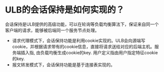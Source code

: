 # ULB的会话保持是如何实现的？

会话保持是ULB提供的高级功能，可以在轮询等负载均衡算法下，保证来自同一个客户端的请求，能够被后端同一个服务节点处理。

* 请求代理模式下，会话保持功能是利用cookie实现的。ULB会向源端写cookie，并根据请求带有的cookie信息，直接将请求送给对应的后端主机。服务端插入指, 由负载均衡生成cookie的key. 用户定义指由用户指定特征cookie的key.
* 报文转发模式下，会话保持功能是基于连接表实现的。

